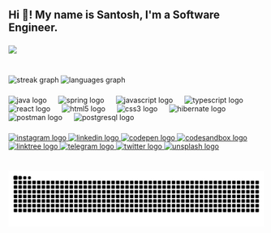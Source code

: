 <h2 align="left">Hi 👋! My name is Santosh, I'm a Software Engineer.</h2>

###

<div align="left">
  <img src="https://profile-counter.glitch.me/santoshkumawat/count.svg?"  />
</div>

###

<br clear="both">

<div align="left">
  <img src="https://streak-stats.demolab.com?user=santoshkumawat&locale=en&mode=daily&theme=dark&hide_border=false&border_radius=5" height="150" alt="streak graph"  />
  <img src="https://github-readme-stats.vercel.app/api/top-langs?username=santoshkumawat&locale=en&hide_title=false&layout=compact&card_width=320&langs_count=6&theme=dark&hide_border=false" height="150" alt="languages graph"  />
</div>

###

<div align="left">
  <img src="https://cdn.jsdelivr.net/gh/devicons/devicon/icons/java/java-original.svg" height="35" alt="java logo"  />
  <img width="15" />
  <img src="https://cdn.jsdelivr.net/gh/devicons/devicon/icons/spring/spring-original.svg" height="35" alt="spring logo"  />
  <img width="15" />
  <img src="https://cdn.jsdelivr.net/gh/devicons/devicon/icons/javascript/javascript-original.svg" height="35" alt="javascript logo"  />
  <img width="15" />
  <img src="https://cdn.jsdelivr.net/gh/devicons/devicon/icons/typescript/typescript-original.svg" height="35" alt="typescript logo"  />
  <img width="15" />
  <img src="https://cdn.jsdelivr.net/gh/devicons/devicon/icons/react/react-original.svg" height="35" alt="react logo"  />
  <img width="15" />
  <img src="https://cdn.jsdelivr.net/gh/devicons/devicon/icons/html5/html5-original.svg" height="35" alt="html5 logo"  />
  <img width="15" />
  <img src="https://cdn.jsdelivr.net/gh/devicons/devicon/icons/css3/css3-original.svg" height="35" alt="css3 logo"  />
  <img width="15" />
  <img src="https://cdn.simpleicons.org/hibernate/59666C" height="35" alt="hibernate logo"  />
  <img width="15" />
  <img src="https://skillicons.dev/icons?i=postman" height="35" alt="postman logo"  />
  <img width="15" />
  <img src="https://cdn.jsdelivr.net/gh/devicons/devicon/icons/postgresql/postgresql-original.svg" height="35" alt="postgresql logo"  />
</div>

###

<div align="left">
  <a href="https://www.instagram.com/santoshkumawat.dev/" target="_blank">
    <img src="https://img.shields.io/static/v1?message=santoshkumawat.dev&logo=instagram&label=&color=E4405F&logoColor=white&labelColor=&style=flat" height="35" alt="instagram logo"  />
  </a>
  <a href="https://www.linkedin.com/in/santosh-kumawat" target="_blank">
    <img src="https://img.shields.io/static/v1?message=santosh-kumawat&logo=linkedin&label=&color=0077B5&logoColor=white&labelColor=&style=flat" height="35" alt="linkedin logo"  />
  </a>
  <a href="https://codepen.io/santoshkumawat" target="_blank">
    <img src="https://img.shields.io/static/v1?message=santoshkumawat&logo=codepen&label=&color=000000&logoColor=white&labelColor=&style=flat" height="35" alt="codepen logo"  />
  </a>
  <a href="https://codesandbox.io/u/santoshkumawat" target="_blank">
    <img src="https://img.shields.io/static/v1?message=santoshkumawat&logo=codesandbox&label=&color=040404&logoColor=DBDBDB&labelColor=&style=flat" height="35" alt="codesandbox logo"  />
  </a>
  <a href="https://linktr.ee/santoshkumawat" target="_blank">
    <img src="https://img.shields.io/static/v1?message=santoshkumawat&logo=linktree&label=&color=1de9b6&logoColor=white&labelColor=&style=flat" height="35" alt="linktree logo"  />
  </a>
  <a href="t.me/santoshkumawat7" target="_blank">
    <img src="https://img.shields.io/static/v1?message=santoshkumawat7&logo=telegram&label=&color=2CA5E0&logoColor=white&labelColor=&style=flat" height="35" alt="telegram logo"  />
  </a>
  <a href="https://twitter.com/santoshkumawat_" target="_blank">
    <img src="https://img.shields.io/static/v1?message=santoshkumawat_&logo=twitter&label=&color=1DA1F2&logoColor=white&labelColor=&style=flat" height="35" alt="twitter logo"  />
  </a>
  <a href="https://unsplash.com/@santoshkumawat" target="_blank">
    <img src="https://img.shields.io/static/v1?message=santoshkumawat&logo=unsplash&label=&color=111&logoColor=white&labelColor=&style=flat" height="35" alt="unsplash logo"  />
  </a>
</div>

###

<br clear="both">

<img src="https://raw.githubusercontent.com/santoshkumawat/santoshkumawat/output/snake.svg" alt="Snake animation" />

###
